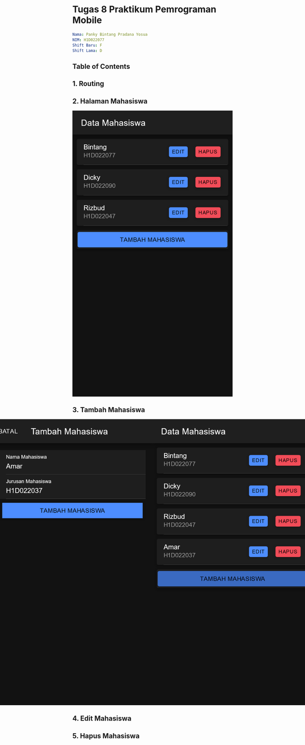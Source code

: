 # Tugas 8 Praktikum Pemrograman Mobile

```yml
Nama: Panky Bintang Pradana Yosua
NIM: H1D022077
Shift Baru: F
Shift Lama: D
```

## Table of Contents

## 1. Routing

## 2. Halaman Mahasiswa

![Halaman Mahasiswa](./snapshots/halaman-mahasiswa.png)

## 3. Tambah Mahasiswa

<p>
  <img src='./snapshots/tambah-mahasiswa.png'>
  <img src='./snapshots/berhasil-tambah-mahasiswa.png'>
</p>

## 4. Edit Mahasiswa

## 5. Hapus Mahasiswa

<style>
  p {
    display: flex;
    justify-content: center;
  }
</style>
